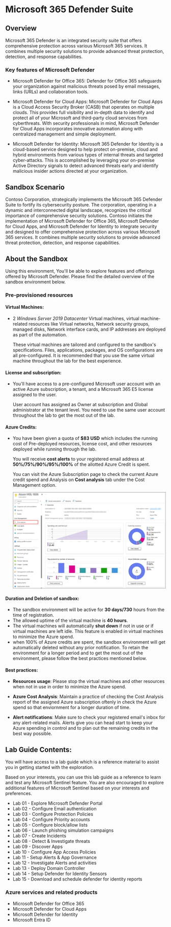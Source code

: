 # Microsoft 365 Defender Suite

## Overview

Microsoft 365 Defender is an integrated security suite that offers comprehensive protection across various Microsoft 365 services. It combines multiple security solutions to provide advanced threat protection, detection, and response capabilities.


### Key features of Microsoft Defender

- Microsoft Defender for Office 365: Defender for Office 365 safeguards your organization against malicious threats posed by email messages, links (URLs) and collaboration tools.

- Microsoft Defender for Cloud Apps: Microsoft Defender for Cloud Apps is a Cloud Access Security Broker (CASB) that operates on multiple clouds. This provides full visibility and in-depth data to identify and protect all of your Microsoft and third-party cloud services from cyberthreats. With security professionals in mind, Microsoft Defender for Cloud Apps incorporates innovative automation along with centralized management and simple deployment.

- Microsoft Defender for Identity: Microsoft 365 Defender for Identity is a cloud-based service designed to help protect on-premise, cloud and hybrid environments from various types of internal threats and targeted cyber-attacks. This is accomplished by leveraging your on-premise Active Directory signals to detect advanced threats early and identify malicious insider actions directed at your organization.

## Sandbox Scenario
Contoso Corporation, strategically implements the Microsoft 365 Defender Suite to fortify its cybersecurity posture. The corporation, operating in a dynamic and interconnected digital landscape, recognizes the critical importance of comprehensive security solutions. Contoso initiates the implementation of Microsoft Defender for Office 365, Microsoft Defender for Cloud Apps, and Microsoft Defender for Identity to integrate security and designed to offer comprehensive protection across various Microsoft 365 services. It combines multiple security solutions to provide advanced threat protection, detection, and response capabilities.

## About the Sandbox

Using this environment, You'll be able to explore features and offerings offered by Microsoft Defender. Please find the detailed overview of the sandbox environment below.

### Pre-provisioned resources

#### **Virtual Machines**: 

- 2 *Windows Server 2019 Datacenter* Virtual machines, virtual machine-related resources like Virtual networks, Network security groups, managed disks, Network interface cards, and IP addresses are deployed as part of the automation.

  These virtual machines are tailored and configured to the sandbox's specifications. Files, applications, packages, and OS configurations are all pre-configured. It is recommended that you use the same virtual machine throughout the lab for the best experience.

#### **License and subscription**: 

- You'll have access to a pre-configured Microsoft user account with an active Azure subscription, a tenant, and a Microsoft 365 E5 license assigned to the user. 
   
  User account has assigned as Owner at subscription and Global administrator at the tenant level. You need to use the same user account throughout the lab to get the most out of the lab. 

#### **Azure Credits**: 

- You have been given a quota of **$83 USD** which includes the running cost of Pre-deployed resources, license cost, and other resources deployed while running through the lab.

  You will receive **cost alerts** to your registered email address at **50%/75%/90%/95%/100%** of the allotted Azure Credit is spent.

  You can visit the Azure Subscription page to check the current Azure credit spend and Analysis on **Cost analysis** tab under the Cost Management option.

  ![Picture 1](../Media/o1.jpg)

#### **Duration and Deletion of sandbox**:  

- The sandbox environment will be active for **30 days/730** hours from the time of registration. 
- The allowed uptime of the virtual machine is **40 hours**.
- The virtual machines will automatically **shut down** if not in use or if virtual machines are left idle. This feature is enabled in virtual machines to minimize the Azure spend.
- when 100% of Azure credits are spent, the sandbox environment will get automatically deleted without any prior notification. To retain the environment for a longer period and to get the most out of the environment, please follow the best practices mentioned below.

#### **Best practices**: 

- **Resources usage**: Please stop the virtual machines and other resources when not in use in order to minimize the Azure spend.

- **Azure Cost Analysis**: Maintain a practice of checking the Cost Analysis report of the assigned Azure subscription oftenly in check the Azure spend so that enviornment for a longer duration of time.

- **Alert notifications**: Make sure to check your registered email's inbox for any alert-related mails. Alerts give you can head start to keep your Azure spending in control and to plan out the remaining credits in the best way possible.


## Lab Guide Contents:
You will have access to a lab guide which is a reference material to assist you in getting started with the exploration.

Based on your interests, you can use this lab guide as a reference to learn and test any Microsoft Sentinel feature. You are also encouraged to explore additional features of Microsoft Sentinel based on your interests and preferences.

- Lab 01 - Explore Microsoft Defender Portal 
- Lab 02 - Configure Email authentication
- Lab 03 - Configure Protection Policies 
- Lab 04 - Configure Priority accounts 
- Lab 05 - Configure block/allow lists
- Lab 06 - Launch phishing simulation campaigns
- Lab 07 - Create Incidents 
- Lab 08 - Detect & Investigate threats
- Lab 09 - Discover Apps 
- Lab 10 - Configure App Access Policies 
- Lab 11 - Setup Alerts & App Governance 
- Lab 12 - Investigate Alerts and activities
- Lab 13 - Deploy Domain Controller 
- Lab 14 - Setup Defender for Identity Sensors 
- Lab 15 - Download and schedule defender for identity reports

### Azure services and related products

- Microsoft Defender for Office 365
- Microsoft Defender for Cloud Apps
- Microsoft Defender for Identity
- Microsoft Entra ID
